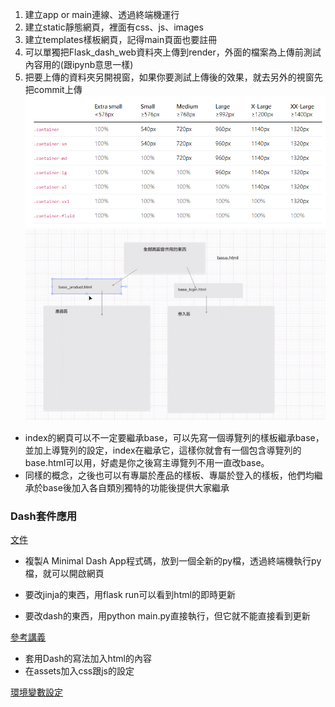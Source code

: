 1. 建立app or main連線、透過終端機運行
2. 建立static靜態網頁，裡面有css、js、images
3. 建立templates樣板網頁，記得main頁面也要註冊
4. 可以單獨把Flask_dash_web資料夾上傳到render，外面的檔案為上傳前測試內容用的(跟ipynb意思一樣)
5. 把要上傳的資料夾另開視窗，如果你要測試上傳後的效果，就去另外的視窗先把commit上傳
![Alt text](image.png)
![Alt text](image-1.png)

- index的網頁可以不一定要繼承base，可以先寫一個導覽列的樣板繼承base，並加上導覽列的設定，index在繼承它，這樣你就會有一個包含導覽列的base.html可以用，好處是你之後寫主導覽列不用一直改base。
- 同樣的概念，之後也可以有專屬於產品的樣板、專屬於登入的樣板，他們均繼承於base後加入各自類別獨特的功能後提供大家繼承


### Dash套件應用
[文件](https://dash.plotly.com/minimal-app)

- 複製A Minimal Dash App程式碼，放到一個全新的py檔，透過終端機執行py檔，就可以開啟網頁


- 要改jinja的東西，用flask run可以看到html的即時更新
- 要改dash的東西，用python main.py直接執行，但它就不能直接看到更新

[參考講義](https://github.com/roberthsu2003/python_dash_plotly)

- 套用Dash的寫法加入html的內容
- 在assets加入css跟js的設定

[環境變數設定](https://www.youtube.com/watch?v=KzDpfLdJo7U)